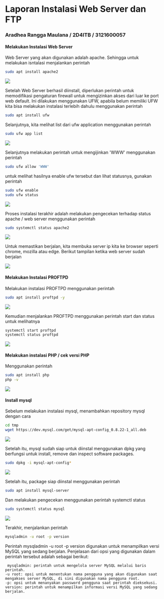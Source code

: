 # Laporan Instalasi Web Server dan FTP
### Aradhea Rangga Maulana / 2D4ITB / 3121600057

#### Melakukan Instalasi Web Server
Web Server yang akan digunakan adalah apache. Sehingga untuk melakukan isntalasi menjalankan perintah 

```bash
sudo apt install apache2
```
![](/Foto/install_webserver.jpeg)

Setelah Web Server berhasil diinstall, diperlukan perintah untuk memodifikasi pengaturan firewall untuk mengizinkan akses dari luar ke port web default. Ini dilakukan menggunakan UFW, apabila belum memiliki UFW kita bisa melakukan instalasi terlebih dahulu menggunakan perintah
```bash
sudo apt install ufw
```

Selanjutnya, kita melihat list dari ufw application menggunakan perintah
```bash
sudo ufw app list
```

![](/Foto/ufw_app_list.jpeg)

Selanjutnya melakukan perintah untuk mengijinkan 'WWW' menggunakan perintah
```bash
sudo ufw allow 'WWW'
```

untuk melihat hasilnya enable ufw tersebut dan lihat statusnya, gunakan perintah
```bash
sudo ufw enable
sudo ufw status
```
![](/Foto/ufw_enable.jpeg)

Proses instalasi terakhir adalah melakukan pengecekan terhadap status apache / web server menggunakan perintah
```bash
sudo systemctl status apache2
```
![](/Foto/status_apache2.jpeg)

Untuk memastikan berjalan, kita membuka server ip kita ke browser seperti chrome, mozilla atau edge. Berikut tampilan ketika web server sudah berjalan

![](/Foto/web_server_loaded.jpeg)

#### Melakukan Instalasi PROFTPD

Melakukan instalasi PROFTPD menggunakan perintah 
```bash
sudo apt install proftpd -y
```
![](/Foto/install_proftpd.jpeg)

Kemudian menjalankan PROFTPD menggunakan perintah start dan status untuk melihatnya
```bash
systemctl start proftpd
systemctl status proftpd
 ```
 ![](/Foto/start_proftpd.jpeg)
 
 #### Melakukan instalasi PHP / cek versi PHP
 
 Menggunakan perintah
 ```bash
 sudo apt install php
 php -v
 ```
 ![](/Foto/cek_php.jpeg)
 
 #### Install mysql
 
 Sebelum melakukan instalasi mysql, menambahkan repository mysql dengan cara
 ```bash
 cd tmp
 wget https://dev.mysql.com/get/mysql-apt-config_0.8.22-1_all.deb
 ```
 ![](/Foto/save_package_mysql.jpeg)
 
 Setelah itu, mysql sudah siap untuk diinstal menggunakan dpkg yang berfungsi untuk install, remove dan inspect software packages.
 
 ```bash
 sudo dpkg -i mysql-apt-config*
 ```
 ![](/Foto/dpkg_mysql.jpeg)
 
 Setelah itu, package siap diinstal menggunakan perintah
 ```bash
 sudo apt install mysql-server
 ```
 Dan melakukan pengecekan menggunakan perintah systemctl status
 ```bash
 sudo systemctl status mysql
 ```
 ![](/Foto/status_mysql.jpeg)
 
 Terakhir, menjalankan perintah 
 ```bash
 mysqladmin -u root -p version
 ```
 Perintah mysqladmin -u root -p version digunakan untuk menampilkan versi MySQL yang sedang berjalan. Penjelasan dari opsi yang digunakan dalam perintah tersebut adalah sebagai berikut:

     mysqladmin: perintah untuk mengelola server MySQL melalui baris perintah.
    -u root: opsi untuk menentukan nama pengguna yang akan digunakan saat mengakses server MySQL, di sini digunakan nama pengguna root.
    -p: opsi untuk menanyakan password pengguna saat perintah dieksekusi.
    version: perintah untuk menampilkan informasi versi MySQL yang sedang berjalan.
